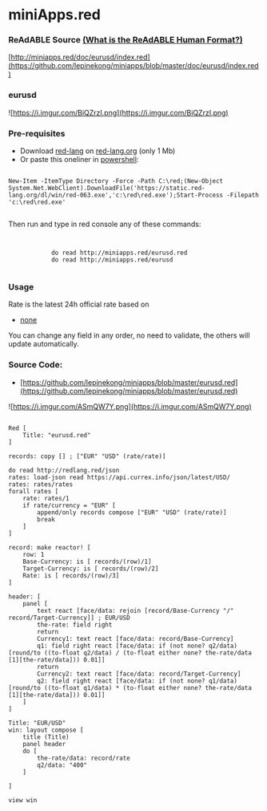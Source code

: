 
# miniApps.red


### ReAdABLE Source [(What is the ReAdABLE Human Format?)](http://readablehumanformat.com)

[http://miniapps.red/doc/eurusd/index.red](https://github.com/lepinekong/miniapps/blob/master/doc/eurusd/index.red)


### eurusd

![https://i.imgur.com/BiQZrzI.png](https://i.imgur.com/BiQZrzI.png)
                    

### Pre-requisites


- Download [red-lang](https://www.red-lang.org/p/download.html) on [red-lang.org](https://www.red-lang.org) (only 1 Mb)
- Or paste this oneliner in [powershell](http://www.powertheshell.com/topic/learnpowershell/firststeps/console/):




```

New-Item -ItemType Directory -Force -Path C:\red;(New-Object System.Net.WebClient).DownloadFile('https://static.red-lang.org/dl/win/red-063.exe','c:\red\red.exe');Start-Process -Filepath 'c:\red\red.exe'            
        
```


Then run and type in red console any of these commands: 


```


            do read http://miniapps.red/eurusd.red
            do read http://miniapps.red/eurusd           
        
```



### Usage


Rate is the latest 24h official rate based on

- [none](https://api.currex.info/json/latest/USD/)
                        

You can change any field in any order, no need to validate, the others will update automatically.


### Source Code:

- [https://github.com/lepinekong/miniapps/blob/master/eurusd.red](https://github.com/lepinekong/miniapps/blob/master/eurusd.red)
                        
![https://i.imgur.com/ASmQW7Y.png](https://i.imgur.com/ASmQW7Y.png)
                    


```

Red [
    Title: "eurusd.red"
]

records: copy [] ; ["EUR" "USD" (rate/rate)] 

do read http://redlang.red/json
rates: load-json read https://api.currex.info/json/latest/USD/
rates: rates/rates
forall rates [
    rate: rates/1
    if rate/currency = "EUR" [
        append/only records compose ["EUR" "USD" (rate/rate)] 
        break
    ]
]

record: make reactor! [
    row: 1
    Base-Currency: is [ records/(row)/1]
    Target-Currency: is [ records/(row)/2]
    Rate: is [ records/(row)/3]
]

header: [
    panel [
        text react [face/data: rejoin [record/Base-Currency "/" record/Target-Currency]] ; EUR/USD
        the-rate: field right 
        return
        Currency1: text react [face/data: record/Base-Currency]
        q1: field right react [face/data: if (not none? q2/data) [round/to ((to-float q2/data) / (to-float either none? the-rate/data [1][the-rate/data])) 0.01]]
        return
        Currency2: text react [face/data: record/Target-Currency]
        q2: field right react [face/data: if (not none? q1/data) [round/to ((to-float q1/data) * (to-float either none? the-rate/data [1][the-rate/data])) 0.01]]
    ]
]

Title: "EUR/USD"
win: layout compose [
    title (Title)
    panel header 
    do [
        the-rate/data: record/rate
        q2/data: "400"
    ]
    
]

view win
            
        
```


